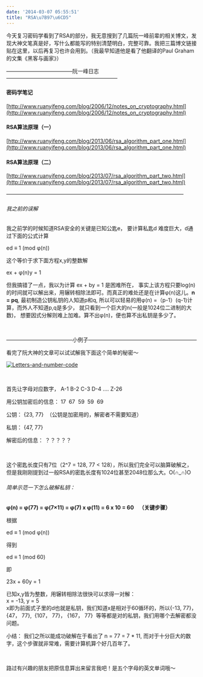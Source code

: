 ```yaml
---
date: '2014-03-07 05:55:51'
title: "RSA\u7B97\u6CD5"
---
```


今天复习密码学看到了RSA的部分，我无意搜到了几篇阮一峰前辈的相关博文，发现大神文笔真是好，写什么都能写的特别清楚明白，完整可靠。我把三篇博文链接贴在这里，以后再复习也许会用到。（我最早知道他是看了他翻译的Paul Graham的文集《黑客与画家》）

————————————–阮一峰日志—————————————————————


#### 密码学笔记

[http://www.ruanyifeng.com/blog/2006/12/notes_on_cryptography.html](http://www.ruanyifeng.com/blog/2006/12/notes_on_cryptography.html)


#### RSA算法原理（一）

[http://www.ruanyifeng.com/blog/2013/06/rsa_algorithm_part_one.html](http://www.ruanyifeng.com/blog/2013/06/rsa_algorithm_part_one.html)


#### RSA算法原理（二）

[http://www.ruanyifeng.com/blog/2013/07/rsa_algorithm_part_two.html](http://www.ruanyifeng.com/blog/2013/07/rsa_algorithm_part_two.html)

—————————————————————————————————–
 
###### 我之前的误解

我之前学的时候知道RSA安全的关键是已知公匙e， 要计算私匙d 难度巨大，d通过下面的公式计算

ed ≡ 1 (mod φ(n))

这个等价于求下面方程x,y的整数解

ex + φ(n)y = 1

但我搞错了一点，我以为计算 ex + by = 1 是困难所在， 事实上该方程只要log(n)的时间就可以解出来，用辗转相除法即可。而真正的难处还是在计算φ(n)这儿。**n = pq**, 最初制造公钥私钥的人知道p和q, 所以可以轻易的用φ(n) =（p-1）(q-1)计算，而外人不知道p,q是多少， 就只看到一个巨大的n(一般是1024位二进制的大数)， 想要因式分解则难上加难。算不出φ(n)，便也算不出私钥是多少了。

 

————————————–小例子————————————————————–

看完了阮大神的文章可以试试解我下面这个简单的秘密～

[![Letters-and-number-code](/content/images/uploads/2014/03/Letters-and-number-code.jpg)](/content/images/uploads/2014/03/Letters-and-number-code.jpg)

 

首先让字母对应数字， A-1 B-2 C-3 D-4 …. Z-26

用公钥加密后的信息： 17  67  59  59  69

公钥： {23, 77}  （公钥是加密用的，解密者不需要知道）

私钥： {47, 77}

解密后的信息： ？？？？？

 

这个密匙长度只有7位（2^7 = 128, 77 < 128），所以我们完全可以脑算破解之，但是我刚刚提到过一般RSA的密匙长度有1024位甚至2048位那么大。O(∩_∩)O

###### 简单示范一下怎么破解私钥：

**φ(n) = φ(77) = φ(7×11) = φ(7) x φ(11) = 6 x 10 = 60    （关键步骤）**

根据

ed ≡ 1 (mod φ(n))

得到

ed ≡ 1 (mod 60)

即

23x + 60y = 1

已知x,y皆为整数，用辗转相除法很快可以求得一对解：  
 x = -13, y = 5  
 x即为前面式子里的d也就是私钥，我们知道x是相对于60循环的，所以{-13, 77}， {47， 77},  {107， 77}， {167， 77}  等等都是对的私钥，我们用哪个去解密都没问题。

小结： 我们之所以能成功破解在于看出了 n = 77 = 7 * 11, 而对于十分巨大的数字，这个步骤就非常难，需要计算机算个好几百年了。

 

路过有兴趣的朋友把原信息算出来留言我吧！是五个字母的英文单词哦～


